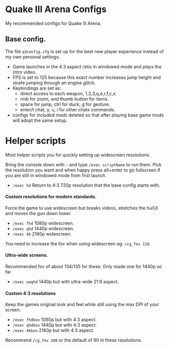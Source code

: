 # Quake III Arena Configs

My recommended configs for Quake III Arena.

## Base config.
The file `q3config.cfg` is set up for the best new player experience instead of my own personal settings.

- Game launches in the 4:3 aspect ratio in windowed mode and plays the intro video.
- FPS is set to 125 because this exact number increases jump height and strafe jumping through an engine glitch.
- Keybindings are set as:
  - direct access to each weapon, 1,2,3,q,e,r,f,c,x.
  - rmb for zoom, and thumb button for items.
  - space for jump, ctrl for duck, g for gesture.
  - enter/t chat, y, u, i for other chats commands.
- configs for included mods deleted so that after playing base game mods will adopt the same setup.

# Helper scripts
Most helper scripts you for quickly setting up widescreen resolutions.

Bring the console down with `~` and type `/exec scriptName` to run them. Pick the resolution you want and
when happy press alt+enter to go fullscreen if you are still in windowed mode from first launch.

- `/exec hd` Return to 4:3 720p resolution that the base config starts with.

#### Custom resolutions for modern standards.
Force the game to use widescreen but breaks videos, stretches the hu/UI and moves the gun down lower.

- `/exec fhd` 1080p widescreen.
- `/exec qhd` 1440p widescreen.
- `/exec 4k` 2160p widescreen.

You need to increase the fov when using widescreen eg: `/cg_fov 110`.

#### Ultra-wide screens.
Recommended fov of about 134/135 for these. Only made one for 1440p so far.

- `/exec uwqhd`  1440p but with ultra-wide 21:9 aspect.

#### Custom 4:3 resolutions
Keep the games original look and feel while still using the max DPI of your screen.

- `/exec fhdbox` 1080p but with 4:3 aspect.    
- `/exec qhdbox` 1440p but with 4:3 aspect.
- `/exec 4kbox` 2160p but with 4:3 aspect.

Recommend `/cg_fov 100` or the default of 90 in these resolutions.